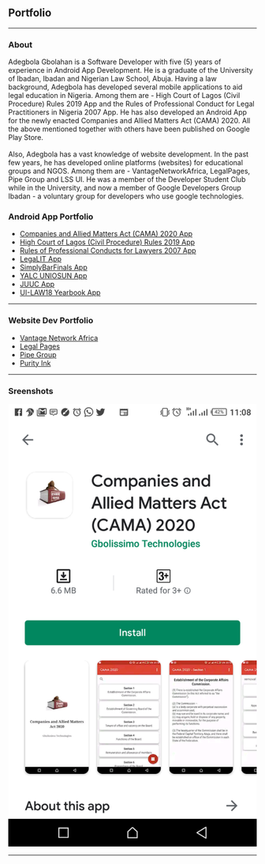 ## Portfolio

---
### About
 Adegbola Gbolahan is a Software Developer with five (5) years of experience in Android App Development.
  He is a graduate of the University of Ibadan, Ibadan and Nigerian Law School, Abuja.
  Having a law background, Adegbola has developed several mobile applications to aid legal education in Nigeria.
  Among them are - High Court of Lagos (Civil Procedure) Rules 2019 App and the Rules of Professional Conduct for Legal Practitioners in Nigeria 2007 App.
  He has also developed an Android App for the newly enacted Companies and Allied Matters Act (CAMA) 2020. All the above mentioned together with others have been published on Google Play Store.
  <br><br>
  Also, Adegbola has a vast knowledge of website development. In the past few years, he has developed online platforms (websites) for educational groups and NGOS.
  Among them are - VantageNetworkAfrica, LegalPages, Pipe Group and LSS UI.
  He was a member of the Developer Student Club while in the University, and now a member of Google Developers Group Ibadan - a voluntary group for developers who use google technologies.

### Android App Portfolio

- [Companies and Allied Matters Act (CAMA) 2020 App](http://play.google.com/store/apps/details?id=com.gbolissimo.cama2020/)
- [High Court of Lagos (Civil Procedure) Rules 2019 App](http://play.google.com/store/apps/details?id=com.gbolissimo.lagosrules2019/)
- [Rules of Professional Conducts for Lawyers 2007 App](http://play.google.com/store/apps/details?id=com.gbolissimo.rpc2007/)
- [LegaLIT App](http://play.google.com/store/apps/details?id=com.gbolissimo.legalit/)
- [SimplyBarFinals App](http://play.google.com/store/apps/details?id=com.gbolissimo.sbf/)
- [YALC UNIOSUN App](http://play.google.com/store/apps/details?id=com.gbolissimo.yalc7/)
- [JUUC App](http://play.google.com/store/apps/details?id=com.gbolissimo.juuc/)
- [UI-LAW18 Yearbook App](http://play.google.com/store/apps/details?id=com.gbolissimo.uillb18/)


---
### Website Dev Portfolio

- [Vantage Network Africa](https://vantagenetworkafrica.org/)
- [Legal Pages](https://legalpages.com.ng/)
- [Pipe Group](https://pipegroup.com.ng/)
- [Purity Ink](https://purityink.org/)



---

### Sreenshots 


<img src="images/cama.png?raw=true"/>

---
